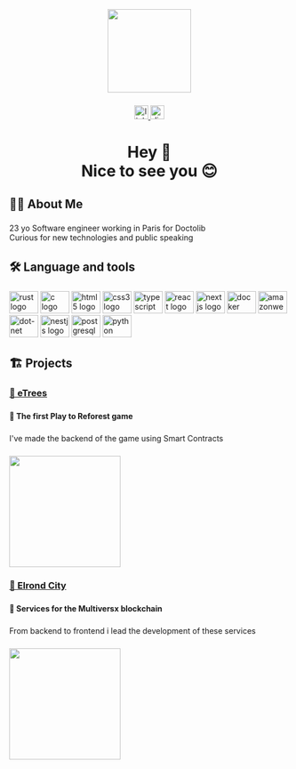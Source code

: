 <div align="center">
  <img height="150" src="https://camo.githubusercontent.com/62da68eb62b1e5f175f7d1f0191dd89a653d7908feb22d37d4a0ab07365d6791/68747470733a2f2f6d656469612e67697068792e636f6d2f6d656469612f4d3967624264396e6244724f5475314d71782f67697068792e676966"  />
</div>

###

<div align="center">
  <a href="https://www.linkedin.com/in/abmdz/" target="_blank">
    <img src="https://img.shields.io/static/v1?message=LinkedIn&logo=linkedin&label=&color=0077B5&logoColor=white&labelColor=&style=for-the-badge" height="25" alt="linkedin logo"  />
  </a>
  <a href="Alexandre#6543" target="_blank">
    <img src="https://img.shields.io/static/v1?message=Discord&logo=discord&label=&color=7289DA&logoColor=white&labelColor=&style=for-the-badge" height="25" alt="discord logo"  />
  </a>
</div>

###

<h1 align="center">Hey 👋 <br>Nice to see you 😊</h1>

###

<h2 align="left">👩‍💻  About Me</h2>

###

<p align="left">23 yo Software engineer working in Paris for Doctolib<br>Curious for new technologies and public speaking</p>

###

<h2 align="left">🛠 Language and tools</h2>

###

<div align="left">
  <img src="https://cdn.jsdelivr.net/gh/devicons/devicon/icons/rust/rust-plain.svg" height="40" width="52" alt="rust logo"  />
  <img src="https://cdn.jsdelivr.net/gh/devicons/devicon/icons/c/c-original.svg" height="40" width="52" alt="c logo"  />
  <img src="https://cdn.jsdelivr.net/gh/devicons/devicon/icons/html5/html5-original.svg" height="40" width="52" alt="html5 logo"  />
  <img src="https://cdn.jsdelivr.net/gh/devicons/devicon/icons/css3/css3-original.svg" height="40" width="52" alt="css3 logo"  />
  <img src="https://cdn.jsdelivr.net/gh/devicons/devicon/icons/typescript/typescript-original.svg" height="40" width="52" alt="typescript logo"  />
  <img src="https://cdn.jsdelivr.net/gh/devicons/devicon/icons/react/react-original.svg" height="40" width="52" alt="react logo"  />
  <img src="https://cdn.jsdelivr.net/gh/devicons/devicon/icons/nextjs/nextjs-original.svg" height="40" width="52" alt="nextjs logo"  />
  <img src="https://cdn.jsdelivr.net/gh/devicons/devicon/icons/docker/docker-original.svg" height="40" width="52" alt="docker logo"  />
  <img src="https://cdn.jsdelivr.net/gh/devicons/devicon/icons/amazonwebservices/amazonwebservices-original.svg" height="40" width="52" alt="amazonwebservices logo"  />
  <img src="https://cdn.jsdelivr.net/gh/devicons/devicon/icons/dot-net/dot-net-original.svg" height="40" width="52" alt="dot-net logo"  />
  <img src="https://cdn.jsdelivr.net/gh/devicons/devicon/icons/nestjs/nestjs-plain.svg" height="40" width="52" alt="nestjs logo"  />
  <img src="https://cdn.jsdelivr.net/gh/devicons/devicon/icons/postgresql/postgresql-original.svg" height="40" width="52" alt="postgresql logo"  />
  <img src="https://cdn.jsdelivr.net/gh/devicons/devicon/icons/python/python-original.svg" height="40" width="52" alt="python logo"  />
</div>

###

<h2 align="left">🏗️ Projects</h2>

###

<h3 align="left"><a href="https://www.etrees.green/">🌲 eTrees</a></h3>

###

<h4 align="left">🥇 The first Play to Reforest game</h4>

###

<p align="left">I've made the backend of the game using Smart Contracts</p>

###

<div align="left" href="https://www.etrees.green/">
  <img height="200" src="https://media.discordapp.net/attachments/220658502085902336/1077603966076072000/Banniere_Twitter.png?width=2268&height=756"  />
</div>

###

###

<h3 align="left"><a href="https://www.elrondcity.com/">🌆 Elrond City</a></h3>

###

###

<h4 align="left">🥇 Services for the Multiversx blockchain</h4>

###

<p align="left">From backend to frontend i lead the development of these services </p>

###

<div align="left" href="https://www.elrondcity.com/">
  <img height="200" src="https://media.discordapp.net/attachments/521376047111864399/1111033409616220380/Screenshot_2023-05-24_at_22.49.58.png?width=2268&height=524"  />
</div>

###
